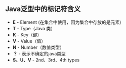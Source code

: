  ## Java泛型中的标记符含义

- **E** - Element (在集合中使用，因为集合中存放的是元素)
- **T** - Type（Java 类）
- **K** - Key（键）
- **V** - Value（值）
- **N** - Number（数值类型）
- **？** - 表示不确定的java类型
- **S、U、V** - 2nd、3rd、4th types

